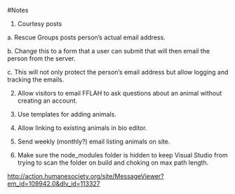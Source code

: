 #Notes

1. Courtesy posts

  a. Rescue Groups posts person’s actual email address.
  
  b. Change this to a form that a user can submit that will then email the person from the server. 
  
  c. This will not only protect the person’s email address but allow logging and tracking the emails.

2. Allow visitors to email FFLAH to ask questions about an animal without creating an account.

3. Use templates for adding animals.

4. Allow linking to existing animals in bio editor.

5. Send weekly (monthly?) email listing animals on site.

6. Make sure the node_modules folder is hidden to keep Visual Studio from trying to scan the folder on build and choking on max path length.

http://action.humanesociety.org/site/MessageViewer?em_id=109942.0&dlv_id=113327